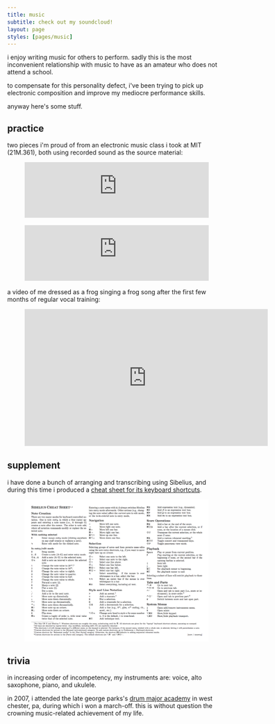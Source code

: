 ```yaml
---
title: music
subtitle: check out my soundcloud!
layout: page
styles: [pages/music]
---
```


i enjoy writing music for others to perform.  sadly this is the most
inconvenient relationship with music to have as an amateur who does not attend
a school.

to compensate for this personality defect, i've been trying to pick up
electronic composition and improve my mediocre performance skills.

anyway here's some stuff.

## practice

two pieces i'm proud of from an electronic music class i took at MIT (21M.361),
both using recorded sound as the source material:

<figure class="full">
  <iframe
    width="100%"
    height="128"
    scrolling="no"
    frameborder="no"
    allow="autoplay"
    src="https://w.soundcloud.com/player/?url=https%3A//api.soundcloud.com/tracks/1309606945&color=%23008080&auto_play=false&hide_related=true&show_comments=true&show_user=true&show_reposts=false&show_teaser=true">
  </iframe>
</figure>

<figure class="full">
  <iframe
    width="100%"
    height="128"
    scrolling="no"
    frameborder="no"
    allow="autoplay"
    src="https://w.soundcloud.com/player/?url=https%3A//api.soundcloud.com/tracks/1309608691&color=%23008080&auto_play=false&hide_related=false&show_comments=true&show_user=true&show_reposts=false&show_teaser=true">
  </iframe>
</figure>

a video of me dressed as a frog singing a frog song after the first few months
of regular vocal training:

<figure class="full">
  <iframe
    width="560"
    height="315"
    src="https://www.youtube-nocookie.com/embed/ek_0vgJyiAE"
    title="YouTube video player"
    frameborder="0"
    allow="accelerometer; autoplay; clipboard-write; encrypted-media; gyroscope; picture-in-picture"
    allowfullscreen>
  </iframe>
</figure>

## supplement

i have done a bunch of arranging and transcribing using Sibelius, and during
this time i produced a [cheat sheet for its keyboard shortcuts][sib-cs].

<figure id="sib" class="full">
  <a href="/stuff/sib-keyboard-shortcuts.pdf">
    <img class="" src="/img/stuff/sib-cs.png">
  </a>
</figure>

## trivia

in increasing order of incompetency, my instruments are: voice, alto saxophone,
piano, and ukulele.

in 2007, i attended the late george parks's [drum major academy][dma] in west
chester, pa, during which i won a march-off.  this is without question the
crowning music-related achievement of my life.


[sib-cs]: /stuff/sib-keyboard-shortcuts.pdf   "Sibelius keyboard shortcuts"
[dma]:    https://drummajor.org/   "Drum Major Academy"
